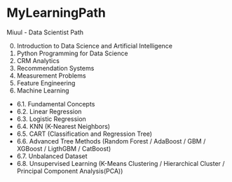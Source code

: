 # MyLearningPath
Miuul - Data Scientist Path

0. Introduction to Data Science and Artificial Intelligence
1. Python Programming for Data Science
2. CRM Analytics
3. Recommendation Systems
4. Measurement Problems
5. Feature Engineering
6. Machine Learning
 - 6.1. Fundamental Concepts
 - 6.2. Linear Regression
 - 6.3. Logistic Regression
 - 6.4. KNN (K-Nearest Neighbors)
 - 6.5. CART (Classification and Regression Tree)
 - 6.6. Advanced Tree Methods (Random Forest / AdaBoost / GBM / XGBoost / LigthGBM / CatBoost)
 - 6.7. Unbalanced Dataset
 - 6.8. Unsupervised Learning (K-Means Clustering / Hierarchical Cluster / Principal Component Analysis(PCA))
